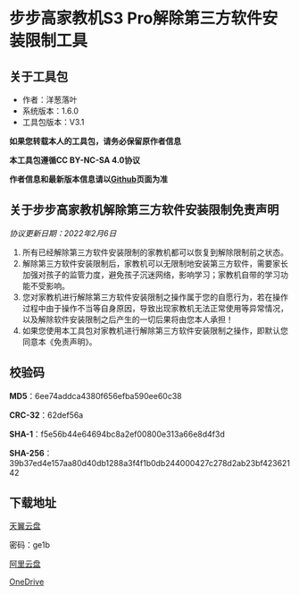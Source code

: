 # 步步高家教机S3 Pro解除第三方软件安装限制工具

## 关于工具包
- 作者：洋葱落叶
- 系统版本：1.6.0
- 工具包版本：V3.1

**如果您转载本人的工具包，请务必保留原作者信息**

**本工具包遵循CC BY-NC-SA 4.0协议**

**作者信息和最新版本信息请以[Github](https://github.com/ycly2333/EEBBK_package_tool/blob/main/S3Pro.md)页面为准**

## 关于步步高家教机解除第三方软件安装限制免责声明
*协议更新日期：2022年2月6日*
1. 所有已经解除第三方软件安装限制的家教机都可以恢复到解除限制前之状态。
2. 解除第三方软件安装限制后，家教机可以无限制地安装第三方软件，需要家长加强对孩子的监管力度，避免孩子沉迷网络，影响学习；家教机自带的学习功能不受影响。
3. 您对家教机进行解除第三方软件安装限制之操作属于您的自愿行为，若在操作过程中由于操作不当等自身原因，导致出现家教机无法正常使用等异常情况，以及解除软件安装限制之后产生的一切后果将由您本人承担！
4. 如果您使用本工具包对家教机进行解除第三方软件安装限制之操作，即默认您同意本《免责声明》。

## 校验码
**MD5**：6ee74addca4380f656efba590ee60c38

**CRC-32**：62def56a

**SHA-1**：f5e56b44e64694bc8a2ef00800e313a66e8d4f3d

**SHA-256**：39b37ed4e157aa80d40db1288a3f4f1b0db244000427c278d2ab23bf42362142

## 下载地址
[天翼云盘](https://cloud.189.cn/t/uYb2aqQzEfme)

密码：ge1b

[阿里云盘](https://www.aliyundrive.com/s/AztWMnXWev6)

[OneDrive](https://dljz-my.sharepoint.com/:f:/g/personal/ycly_nii_ink/En7mb_gys-RGg3wg3kdxiCQBonmfw6EgLaksGuvhAfSxLA?e=7crv2T)
